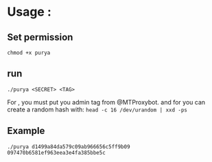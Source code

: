 # Usage :

## Set permission
`chmod +x purya`

## run
`./purya <SECRET> <TAG>`

For <TAG>, you must put you admin tag from @MTProxybot.
and for <SECRET> you can create a random hash with:
`head -c 16 /dev/urandom | xxd -ps`
 
 
 ## Example
`./purya d1499a84da579c09ab966656c5ff9b09 097470b6581ef963eea3e4fa385bbe5c`
 
